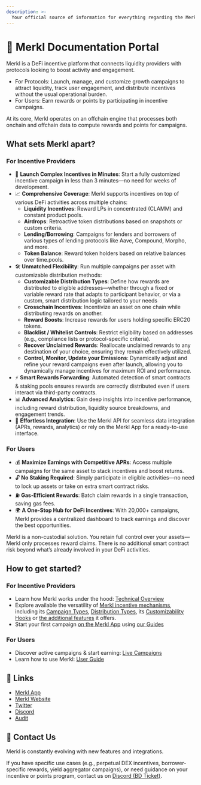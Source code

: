```yaml
---
description: >-
  Your official source of information for everything regarding the Merkl platform
---
```


# 🥨 Merkl Documentation Portal

Merkl is a DeFi incentive platform that connects liquidity providers with protocols looking to boost activity and engagement.

- For Protocols: Launch, manage, and customize growth campaigns to attract liquidity, track user engagement, and distribute incentives without the usual operational burden.
- For Users: Earn rewards or points by participating in incentive campaigns.

At its core, Merkl operates on an offchain engine that processes both onchain and offchain data to compute rewards and points for campaigns.

## What sets Merkl apart?

### For Incentive Providers

- 🚀 **Launch Complex Incentives in Minutes**: Start a fully customized incentive campaign in less than 3 minutes—no need for weeks of development.
- 📈 **Comprehensive Coverage**: Merkl supports incentives on top of various DeFi activities across multiple chains:
  - **Liquidity Incentives**: Reward LPs in concentrated (CLAMM) and constant product pools.
  - **Airdrops**: Retroactive token distributions based on snapshots or custom criteria.
  - **Lending/Borrowing**: Campaigns for lenders and borrowers of various types of lending protocols like Aave, Compound, Morpho, and more.
  - **Token Balance**: Reward token holders based on relative balances over time.pools.
- 🛠 **Unmatched Flexibility**: Run multiple campaigns per asset with customizable distribution methods:
  - **Customizable Distribution Types**: Define how rewards are distributed to eligible addresses—whether through a fixed or variable reward rate that adapts to participant behavior, or via a custom, smart distribution logic tailored to your needs
  - **Crosschain Incentives**: Incentivize an asset on one chain while distributing rewards on another.
  - **Reward Boosts**: Increase rewards for users holding specific ERC20 tokens.
  - **Blacklist / Whitelist Controls**: Restrict eligibility based on addresses (e.g., compliance lists or protocol-specific criteria).
  - **Recover Unclaimed Rewards**: Reallocate unclaimed rewards to any destination of your choice, ensuring they remain effectively utilized.
  - **Control, Monitor, Update your Emissions**: Dynamically adjust and refine your reward campaigns even after launch, allowing you to dynamically manage incentives for maximum ROI and performance.
- ⚡ **Smart Rewards Forwarding**: Automated detection of smart contracts & staking pools ensures rewards are correctly distributed even if users interact via third-party contracts.
- 📊 **Advanced Analytics**: Gain deep insights into incentive performance, including reward distribution, liquidity source breakdowns, and engagement trends.
- 🔌 **Effortless Integration**: Use the Merkl API for seamless data integration (APRs, rewards, analytics) or rely on the Merkl App for a ready-to-use interface.

### For Users

- 💰 **Maximize Earnings with Competitive APRs**: Access multiple campaigns for the same asset to stack incentives and boost returns.
- 🔓 **No Staking Required**: Simply participate in eligible activities—no need to lock up assets or take on extra smart contract risks.
- ⛽ **Gas-Efficient Rewards**: Batch claim rewards in a single transaction, saving gas fees.
- 🌍 **A One-Stop Hub for DeFi Incentives**: With 20,000+ campaigns, Merkl provides a centralized dashboard to track earnings and discover the best opportunities.

Merkl is a non-custodial solution. You retain full control over your assets—Merkl only processes reward claims. There is no additional smart contract risk beyond what’s already involved in your DeFi activities.

## How to get started?

### For Incentive Providers

- Learn how Merkl works under the hood: [Technical Overview](./mechanisms/technical-overview.md)
- Explore available the versatility of [Merkl incentive mechanisms](./mechanisms/incentive-mechanisms.md), including its [Campaign Types](./mechanisms/campaigns/README.md.md), [Distribution Types](./mechanisms/distributions/README.md), its [Customizability Hooks](./mechanisms/hooks/README.md) or [the additional features](./mechanisms/features/README.md) it offers.
- Start your first campaign [on the Merkl App](https://studio.merkl.xyz/) using [our Guides](./distribute-with-merkl/README.md)

### For Users

- Discover active campaigns & start earning: [Live Campaigns](https://app.merkl.xyz/)
- Learn how to use Merkl: [User Guide](./earning-with-merkl/README.md)

## 🔗 Links

- [Merkl App](https://app.merkl.xyz/)
- [Merkl Website](https://merkl.xyz/)
- [Twitter](https://x.com/merkl_xyz)
- [Discord](https://discord.com/invite/Gs8MUrUVP3)
- [Audit](https://code4rena.com/reports/2023-06-angle)

## 📩 Contact Us

Merkl is constantly evolving with new features and integrations.

If you have specific use cases (e.g., perpetual DEX incentives, borrower-specific rewards, yield aggregator campaigns), or need guidance on your incentive or points program, contact us on [Discord (BD Ticket)](https://discord.gg/jnYfrGxDbe).
